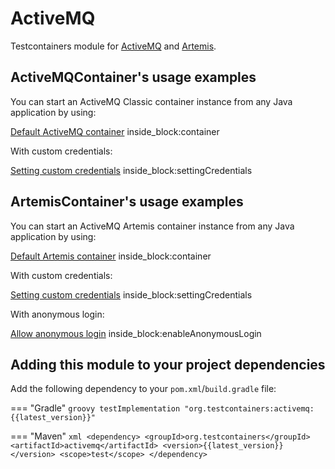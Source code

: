 # ActiveMQ

Testcontainers module for [ActiveMQ](https://hub.docker.com/r/apache/activemq-classic) and
[Artemis](https://hub.docker.com/r/apache/activemq-artemis).

## ActiveMQContainer's usage examples

You can start an ActiveMQ Classic container instance from any Java application by using:

<!--codeinclude-->
[Default ActiveMQ container](../../modules/activemq/src/test/java/org/testcontainers/activemq/ActiveMQContainerTest.java) inside_block:container
<!--/codeinclude-->

With custom credentials:

<!--codeinclude-->
[Setting custom credentials](../../modules/activemq/src/test/java/org/testcontainers/activemq/ActiveMQContainerTest.java) inside_block:settingCredentials
<!--/codeinclude-->

## ArtemisContainer's usage examples

You can start an ActiveMQ Artemis container instance from any Java application by using:

<!--codeinclude-->
[Default Artemis container](../../modules/activemq/src/test/java/org/testcontainers/activemq/ArtemisContainerTest.java) inside_block:container
<!--/codeinclude-->

With custom credentials:

<!--codeinclude-->
[Setting custom credentials](../../modules/activemq/src/test/java/org/testcontainers/activemq/ArtemisContainerTest.java) inside_block:settingCredentials
<!--/codeinclude-->

With anonymous login:

<!--codeinclude-->
[Allow anonymous login](../../modules/activemq/src/test/java/org/testcontainers/activemq/ArtemisContainerTest.java) inside_block:enableAnonymousLogin
<!--/codeinclude-->

## Adding this module to your project dependencies

Add the following dependency to your `pom.xml`/`build.gradle` file:

=== "Gradle"
    ```groovy
    testImplementation "org.testcontainers:activemq:{{latest_version}}"
    ```

=== "Maven"
    ```xml
    <dependency>
        <groupId>org.testcontainers</groupId>
        <artifactId>activemq</artifactId>
        <version>{{latest_version}}</version>
        <scope>test</scope>
    </dependency>
    ```
